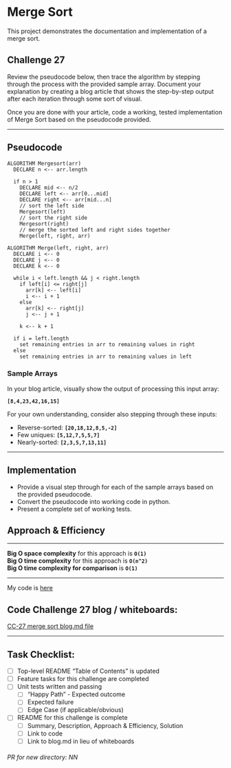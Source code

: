# Merge Sort
This project demonstrates the documentation and implementation of a merge sort.

## Challenge 27
Review the pseudocode below, then trace the algorithm by stepping through the process with the provided sample array. Document your explanation by creating a blog article that shows the step-by-step output after each iteration through some sort of visual.

Once you are done with your article, code a working, tested implementation of Merge Sort based on the pseudocode provided.

---

## Pseudocode
```
ALGORITHM Mergesort(arr)
  DECLARE n <-- arr.length

  if n > 1
    DECLARE mid <-- n/2
    DECLARE left <-- arr[0...mid]
    DECLARE right <-- arr[mid...n]
    // sort the left side
    Mergesort(left)
    // sort the right side
    Mergesort(right)
    // merge the sorted left and right sides together
    Merge(left, right, arr)

ALGORITHM Merge(left, right, arr)
  DECLARE i <-- 0
  DECLARE j <-- 0
  DECLARE k <-- 0

  while i < left.length && j < right.length
    if left[i] <= right[j]
      arr[k] <-- left[i]
      i <-- i + 1
    else
      arr[k] <-- right[j]
      j <-- j + 1

    k <-- k + 1

  if i = left.length
    set remaining entries in arr to remaining values in right
  else
    set remaining entries in arr to remaining values in left
```

### Sample Arrays
In your blog article, visually show the output of processing this input array:

__`[8,4,23,42,16,15]`__

For your own understanding, consider also stepping through these inputs:

- Reverse-sorted: __`[20,18,12,8,5,-2]`__
- Few uniques: __`[5,12,7,5,5,7]`__
- Nearly-sorted: __`[2,3,5,7,13,11]`__

---

## Implementation
- Provide a visual step through for each of the sample arrays based on the provided pseudocode.
- Convert the pseudocode into working code in python.
- Present a complete set of working tests.


## Approach & Efficiency
*************************************************************************
__Big O space complexity__ for this approach is __`O(1)`__ <br>
__Big O time complexity__ for this approach is __`O(n^2)`__ <br>
__Big O time complexity for comparison__ is __`O(1)`__ <br>
*************************************************************************


My code is [here](./merge_sort.py)

## Code Challenge 27 blog / whiteboards:
[CC-27 merge sort blog.md file](./assets/merge_sort_blog.md)

---

## Task Checklist: <br>
- [ ] Top-level README “Table of Contents” is updated <br>
- [ ] Feature tasks for this challenge are completed <br>
- [ ] Unit tests written and passing <br>
    - [ ] “Happy Path” - Expected outcome <br>
    - [ ] Expected failure <br>
    - [ ] Edge Case (if applicable/obvious) <br>
- [ ] README for this challenge is complete <br>
    - [ ] Summary, Description, Approach & Efficiency, Solution <br>
    - [ ] Link to code <br>
    - [ ] Link to blog.md in lieu of whiteboards <br>

###### PR for new directory: NN
